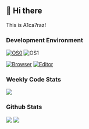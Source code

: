 ## 👋 Hi there

This is A1ca7raz!

### Development Environment

[![OS0](https://shields.io/badge/OS0-NixOS%20Unstable-%235277C3?style=for-the-badge&logo=NixOS&logoColor=%23fff)](https://github.com/A1ca7raz/flamework)
![OS1](https://shields.io/badge/OS1-%20%20Windows%2010%20Atlas%20OS%203.0%20%20-%230078D4?style=for-the-badge&logo=windows&logoColor=%23fff)

[![Browser](https://shields.io/badge/Browser-Firefox-%23FF7139?style=for-the-badge&logo=firefox&logoColor=%23fff)](https://github.com/A1ca7raz/flamework/tree/main/modules/desktop/apps/_networking/firefox)
[![Editor](https://shields.io/badge/EDITOR-VsCodium-%232F80ED?style=for-the-badge&logo=vscodium&logoColor=%23fff)](https://github.com/A1ca7raz/flamework/tree/main/modules/desktop/apps/_editors/vscodium)

### Weekly Code Stats

<img src="https://github-readme-stats.vercel.app/api/wakatime?username=A1ca7raz&hide_border=true&layout=compact&theme=flag-india&langs_count=6">

### Github Stats

<img src="https://github-readme-stats.vercel.app/api?username=A1ca7raz&theme=transparent&show_icons=true&hide_border=true">

<img src="https://github-readme-stats.vercel.app/api/top-langs/?username=A1ca7raz&theme=shadow_blue&layout=donut&hide_border=true">
